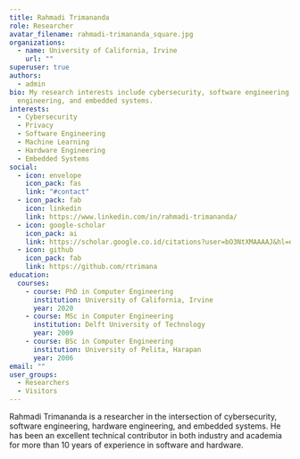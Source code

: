 ```yaml
---
title: Rahmadi Trimananda
role: Researcher
avatar_filename: rahmadi-trimananda_square.jpg
organizations:
  - name: University of California, Irvine
    url: ""
superuser: true
authors:
  - admin
bio: My research interests include cybersecurity, software engineering, hardware
  engineering, and embedded systems.
interests:
  - Cybersecurity
  - Privacy
  - Software Engineering
  - Machine Learning
  - Hardware Engineering
  - Embedded Systems
social:
  - icon: envelope
    icon_pack: fas
    link: "#contact"
  - icon_pack: fab
    icon: linkedin
    link: https://www.linkedin.com/in/rahmadi-trimananda/
  - icon: google-scholar
    icon_pack: ai
    link: https://scholar.google.co.id/citations?user=bO3NtXMAAAAJ&hl=en
  - icon: github
    icon_pack: fab
    link: https://github.com/rtrimana
education:
  courses:
    - course: PhD in Computer Engineering
      institution: University of California, Irvine
      year: 2020
    - course: MSc in Computer Engineering
      institution: Delft University of Technology
      year: 2009
    - course: BSc in Computer Engineering
      institution: University of Pelita, Harapan
      year: 2006
email: ""
user_groups:
  - Researchers
  - Visitors
---
```

Rahmadi Trimananda is a researcher in the intersection of cybersecurity, software engineering, hardware engineering, and embedded systems. He has been an excellent technical contributor in both industry and academia for more than 10 years of experience in software and hardware.